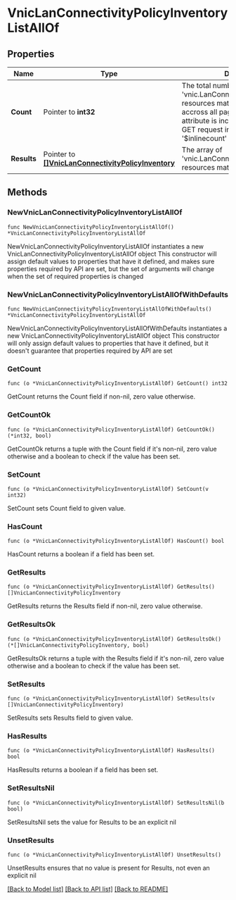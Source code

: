 # VnicLanConnectivityPolicyInventoryListAllOf

## Properties

Name | Type | Description | Notes
------------ | ------------- | ------------- | -------------
**Count** | Pointer to **int32** | The total number of &#39;vnic.LanConnectivityPolicyInventory&#39; resources matching the request, accross all pages. The &#39;Count&#39; attribute is included when the HTTP GET request includes the &#39;$inlinecount&#39; parameter. | [optional] 
**Results** | Pointer to [**[]VnicLanConnectivityPolicyInventory**](VnicLanConnectivityPolicyInventory.md) | The array of &#39;vnic.LanConnectivityPolicyInventory&#39; resources matching the request. | [optional] 

## Methods

### NewVnicLanConnectivityPolicyInventoryListAllOf

`func NewVnicLanConnectivityPolicyInventoryListAllOf() *VnicLanConnectivityPolicyInventoryListAllOf`

NewVnicLanConnectivityPolicyInventoryListAllOf instantiates a new VnicLanConnectivityPolicyInventoryListAllOf object
This constructor will assign default values to properties that have it defined,
and makes sure properties required by API are set, but the set of arguments
will change when the set of required properties is changed

### NewVnicLanConnectivityPolicyInventoryListAllOfWithDefaults

`func NewVnicLanConnectivityPolicyInventoryListAllOfWithDefaults() *VnicLanConnectivityPolicyInventoryListAllOf`

NewVnicLanConnectivityPolicyInventoryListAllOfWithDefaults instantiates a new VnicLanConnectivityPolicyInventoryListAllOf object
This constructor will only assign default values to properties that have it defined,
but it doesn't guarantee that properties required by API are set

### GetCount

`func (o *VnicLanConnectivityPolicyInventoryListAllOf) GetCount() int32`

GetCount returns the Count field if non-nil, zero value otherwise.

### GetCountOk

`func (o *VnicLanConnectivityPolicyInventoryListAllOf) GetCountOk() (*int32, bool)`

GetCountOk returns a tuple with the Count field if it's non-nil, zero value otherwise
and a boolean to check if the value has been set.

### SetCount

`func (o *VnicLanConnectivityPolicyInventoryListAllOf) SetCount(v int32)`

SetCount sets Count field to given value.

### HasCount

`func (o *VnicLanConnectivityPolicyInventoryListAllOf) HasCount() bool`

HasCount returns a boolean if a field has been set.

### GetResults

`func (o *VnicLanConnectivityPolicyInventoryListAllOf) GetResults() []VnicLanConnectivityPolicyInventory`

GetResults returns the Results field if non-nil, zero value otherwise.

### GetResultsOk

`func (o *VnicLanConnectivityPolicyInventoryListAllOf) GetResultsOk() (*[]VnicLanConnectivityPolicyInventory, bool)`

GetResultsOk returns a tuple with the Results field if it's non-nil, zero value otherwise
and a boolean to check if the value has been set.

### SetResults

`func (o *VnicLanConnectivityPolicyInventoryListAllOf) SetResults(v []VnicLanConnectivityPolicyInventory)`

SetResults sets Results field to given value.

### HasResults

`func (o *VnicLanConnectivityPolicyInventoryListAllOf) HasResults() bool`

HasResults returns a boolean if a field has been set.

### SetResultsNil

`func (o *VnicLanConnectivityPolicyInventoryListAllOf) SetResultsNil(b bool)`

 SetResultsNil sets the value for Results to be an explicit nil

### UnsetResults
`func (o *VnicLanConnectivityPolicyInventoryListAllOf) UnsetResults()`

UnsetResults ensures that no value is present for Results, not even an explicit nil

[[Back to Model list]](../README.md#documentation-for-models) [[Back to API list]](../README.md#documentation-for-api-endpoints) [[Back to README]](../README.md)


